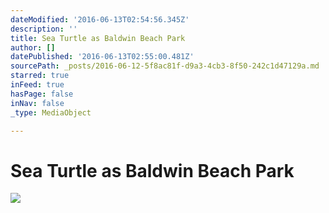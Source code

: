 ```yaml
---
dateModified: '2016-06-13T02:54:56.345Z'
description: ''
title: Sea Turtle as Baldwin Beach Park
author: []
datePublished: '2016-06-13T02:55:00.481Z'
sourcePath: _posts/2016-06-12-5f8ac81f-d9a3-4cb3-8f50-242c1d47129a.md
starred: true
inFeed: true
hasPage: false
inNav: false
_type: MediaObject

---
```

# Sea Turtle as Baldwin Beach Park
![](https://s3-us-west-2.amazonaws.com/the-grid-img/p/68050080501480ebe45e1cd883e3021ee11dfe0b.jpg)